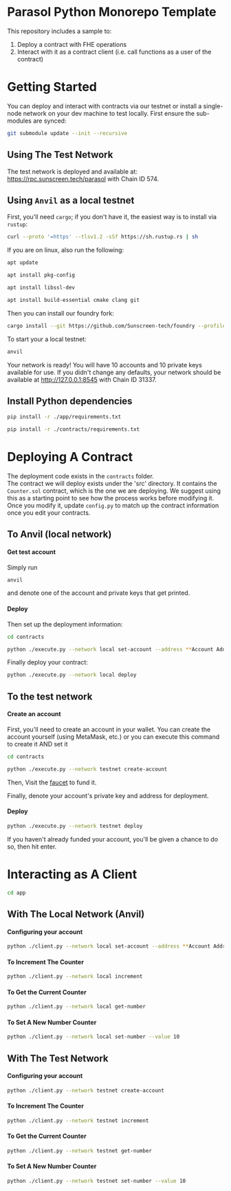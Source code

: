 # Parasol Python Monorepo Template
This repository includes a sample to:
1. Deploy a contract with FHE operations
2. Interact with it as a contract client (i.e. call functions as a user of the contract)

# Getting Started
You can deploy and interact with contracts via our testnet or install a single-node network on your dev machine to test locally.
First ensure the sub-modules are synced:
```sh
git submodule update --init --recursive
```

## Using The Test Network
The test network is deployed and available at: https://rpc.sunscreen.tech/parasol with Chain ID 574.

## Using `Anvil` as a local testnet
First, you'll need `cargo`; if you don't have it, the easiest way is to install via `rustup`:

```sh
curl --proto '=https' --tlsv1.2 -sSf https://sh.rustup.rs | sh
```

If you are on linux, also run the following:
```sh
apt update
```
```sh
apt install pkg-config
```
```sh
apt install libssl-dev
```
```sh
apt install build-essential cmake clang git
```

Then you can install our foundry fork:

```sh
cargo install --git https://github.com/Sunscreen-tech/foundry --profile local forge cast anvil --locked
```

To start your a local testnet:

```sh
anvil
```

Your network is ready! You will have 10 accounts and 10 private keys available for use. If you didn't change any defaults, your network should be available at http://127.0.0.1:8545 with Chain ID 31337.

## Install Python dependencies
```sh
pip install -r ./app/requirements.txt
```
```sh
pip install -r ./contracts/requirements.txt
```

# Deploying A Contract
The deployment code exists in the `contracts` folder. <br/>
The contract we will deploy exists under the 'src' directory. It contains the `Counter.sol` contract, which is the one we are deploying. We suggest using this as a starting point to see how the process works before modifying it.
Once you modify it, update `config.py` to match up the contract information once you edit your contracts.

## To Anvil (local network)
#### Get test account
Simply run
```sh
anvil
```
and denote one of the account and private keys that get printed.

#### Deploy

Then set up the deployment information:
```sh
cd contracts
```
```sh
python ./execute.py --network local set-account --address **Account Address** --private_key **Account Private Key**
```

Finally deploy your contract:
```sh
python ./execute.py --network local deploy
```

## To the test network
#### Create an account
First, you'll need to create an account in your wallet.
You can create the account yourself (using MetaMask, etc.) or you can execute this command to create it AND set it
```sh
cd contracts
```
```sh
python ./execute.py --network testnet create-account
```

Then, Visit the [faucet](https://faucet.sunscreen.tech/) to fund it.

Finally, denote your account's private key and address for deployment.

#### Deploy
```bash
python ./execute.py --network testnet deploy
```

If you haven't already funded your account, you'll be given a chance to do so, then hit enter.

# Interacting as A Client
```sh
cd app
```

## With The Local Network (Anvil)
#### Configuring your account
```bash
python ./client.py --network local set-account --address **Account Address** --private_key **Account Private Key**
```

#### To Increment The Counter
```bash
python ./client.py --network local increment
```

#### To Get the Current Counter
```bash
python ./client.py --network local get-number
```

#### To Set A New Number Counter
```bash
python ./client.py --network local set-number --value 10
```

## With The Test Network
#### Configuring your account
```bash
python ./client.py --network testnet create-account
```

#### To Increment The Counter
```bash
python ./client.py --network testnet increment
```

#### To Get the Current Counter
```bash
python ./client.py --network testnet get-number
```

#### To Set A New Number Counter
```bash
python ./client.py --network testnet set-number --value 10
```
